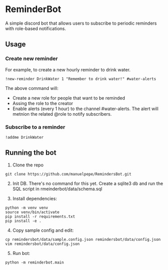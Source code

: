 # ReminderBot

A simple discord bot that allows users to subscribe to periodic reminders with role-based notifications.


## Usage

### Create new reminder

For example, to create a new hourly reminder to drink water. 

```
!new-reminder DrinkWater 1 "Remember to drink water!" #water-alerts
```

The above command will: 

* Create a new role for people that want to be reminded
* Assing the role to the creator
* Enable alerts (every 1 hour) to the channel #water-alerts. The alert will metnion the related @role to notify subscribers.

### Subscribe to a reminder

```
!addme DrinkWater
```

## Running the bot

1. Clone the repo

`git clone https://github.com/manuelpepe/RemindersBot.git`

2. Init DB. There's no command for this yet. Create a sqlite3 db and run the SQL script in rmeinderbot/data/schema.sql

3. Install dependencies:

```
python -m venv venv
source venv/bin/activate
pip install -r requirements.txt
pip install -e .
```

4. Copy sample config and edit:

```
cp remindersbot/data/sample.config.json remindersbot/data/config.json
vim remindersbot/data/config.json
```

5. Run bot:

```
python -m reminderbot.main
```
